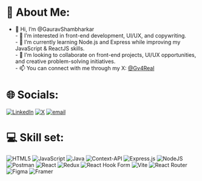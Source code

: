 <!---👋 Hi, I’m @GauravShambharkar
- 👀 I’m interested in front-end development, UI/UX, and copywriting.
- 🌱 I’m currently learning Node.js and Express while improving my JavaScript & ReactJS skills.
- 💞️ I’m looking to collaborate on front-end projects, UI/UX opportunities, and creative problem-solving initiatives.
- 📫 You can connect with me through my X: [@Gv4Real](https://x.com/Gv4Real)  
- ⚡ Fun fact: when I’m not coding or writing, I love sketching and diving into programming books!
--->
<!---
GauravShambharkar/GauravShambharkar is a ✨ special ✨ repository because its `README.md` (this file) appears on your GitHub profile.
You can click the Preview link to take a look at your changes.
--->

# 💫 About Me:
- 👋 Hi, I’m @GauravShambharkar<br>- 👀 I’m interested in front-end development, UI/UX, and copywriting.<br>- 🌱 I’m currently learning Node.js and Express while improving my JavaScript & ReactJS skills.<br>- 💞️ I’m looking to collaborate on front-end projects, UI/UX opportunities, and creative problem-solving initiatives.<br>- 📫 You can connect with me through my X: [@Gv4Real](https://x.com/Gv4Real)  <br>


# 🌐 Socials:
[![LinkedIn](https://img.shields.io/badge/LinkedIn-%230077B5.svg?logo=linkedin&logoColor=white)](https://linkedin.com/in/gauravsjobprofile) [![X](https://img.shields.io/badge/X-black.svg?logo=X&logoColor=white)](https://x.com/Gv4Real) [![email](https://img.shields.io/badge/Email-D14836?logo=gmail&logoColor=white)](mailto:gauravs100kar@gmail.com) 

# 💻 Skill set:
![HTML5](https://img.shields.io/badge/html5-%23E34F26.svg?style=for-the-badge&logo=html5&logoColor=white) ![JavaScript](https://img.shields.io/badge/javascript-%23323330.svg?style=for-the-badge&logo=javascript&logoColor=%23F7DF1E) ![Java](https://img.shields.io/badge/java-%23ED8B00.svg?style=for-the-badge&logo=openjdk&logoColor=white) ![Context-API](https://img.shields.io/badge/Context--Api-000000?style=for-the-badge&logo=react) ![Express.js](https://img.shields.io/badge/express.js-%23404d59.svg?style=for-the-badge&logo=express&logoColor=%2361DAFB) ![NodeJS](https://img.shields.io/badge/node.js-6DA55F?style=for-the-badge&logo=node.js&logoColor=white) ![Postman](https://img.shields.io/badge/Postman-FF6C37?style=for-the-badge&logo=postman&logoColor=white) ![React](https://img.shields.io/badge/react-%2320232a.svg?style=for-the-badge&logo=react&logoColor=%2361DAFB) ![Redux](https://img.shields.io/badge/redux-%23593d88.svg?style=for-the-badge&logo=redux&logoColor=white) ![React Hook Form](https://img.shields.io/badge/React%20Hook%20Form-%23EC5990.svg?style=for-the-badge&logo=reacthookform&logoColor=white) ![Vite](https://img.shields.io/badge/vite-%23646CFF.svg?style=for-the-badge&logo=vite&logoColor=white) ![React Router](https://img.shields.io/badge/React_Router-CA4245?style=for-the-badge&logo=react-router&logoColor=white) ![Figma](https://img.shields.io/badge/figma-%23F24E1E.svg?style=for-the-badge&logo=figma&logoColor=white) ![Framer](https://img.shields.io/badge/Framer-black?style=for-the-badge&logo=framer&logoColor=blue)

<!--# 📊 GitHub Stats:
![](https://github-readme-stats.vercel.app/api?username=GV&theme=dark&hide_border=false&include_all_commits=false&count_private=false)<br/>
![](https://nirzak-streak-stats.vercel.app/?user=GV&theme=dark&hide_border=false)<br/>
![](https://github-readme-stats.vercel.app/api/top-langs/?username=GV&theme=dark&hide_border=false&include_all_commits=false&count_private=false&layout=compact)

---
[![](https://visitcount.itsvg.in/api?id=GV&icon=0&color=0)](https://visitcount.itsvg.in)

<!-- Proudly created with GPRM ( https://gprm.itsvg.in ) -->
